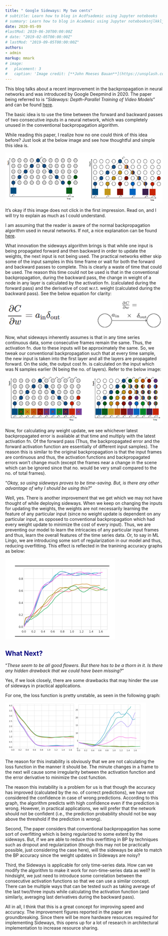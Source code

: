 ```yaml
---
title: " Google Sideways: My two cents"
# subtitle: Learn how to blog in Acdfsademic using Jupyter notebooks
# summary: Learn how to blog in Academic using Jupyter notebooksnjlkklj
date: 2020-05-09
#lastMod: 2019-06-30T00:00:00Z
# date: "2019-02-05T00:00:00Z"
# lastMod: "2019-09-05T00:00:00Z"
authors:
- admin
markup: mmark
# image:
#   placement: 3
#   caption: 'Image credit: [**John Moeses Bauan**](https://unsplash.com/photos/OGZtQF8iC0g)'
---
```





This blog talks about a recent improvement in the backpropagation in neural networks and was introduced by Google Deepmind in 2020. The paper being referred to is “*Sideways: Depth-Parallel Training of Video Models*” and can be found [here](https://arxiv.org/pdf/2001.06232.pdf). 

The basic idea is to use the time between the forward and backward passes of two consecutive inputs in a neural network, which was completely unused in the conventional backpropagation algorithm. 

While reading this paper, I realize how no one could think of this idea before? Just look at the below image and see how thoughtful and simple this idea is. 

![alt text](Sideways_Intro_1.PNG "Sideways: Introduction")


It’s okay if this image does not click in the first impression. Read on, and I will try to explain as much as I could understand.

I am assuming that the reader is aware of the normal backpropagation algorithm used in neural networks. If not, a nice explanation can be found [here](http://neuralnetworksanddeeplearning.com/chap2.html).

What innovation the sideways algorithm brings is that while one input is being propagated forward and then backward in order to update the weights, the next input is not being used. The practical networks either skip some of the input samples in this time frame or wait for both the forward and backward passes to complete. This is clearly a waste of time that could be used. The reason this time could not be used is that in the conventional backpropagation, during the backward pass, the change in weight of a node in any layer is calculated by the activation fn. (calculated during the forward pass) and the derivative of cost w.r.t. weight (calculated during the backward pass). See the below equation for clarity:

![alt text](BP_original_equation.PNG "Backpropagation Update equation")

Now, what sideways inherently assumes is that in any time series continuous data, some consecutive frames remain the same. Thus, the activation fn. due to these inputs will be approximately the same. So, we tweak our conventional backpropagation such that at every time sample, the new input is taken into the first layer and all the layers are propagated forward. On the side, the output cost fn. is calculated on the input which was N samples earlier (N being the no. of layers). Refer to the below image:

![alt text](Sideways_Complete_1.PNG "Sideways Weights Update Method")

Now, for calculating any weight update, we see whichever latest backpropagated error is available at that time and multiply with the latest activation fn. Of the forward pass (Thus, the backpropagated error and the forward activation function are essentially of different input samples). The reason this is similar to the original backpropagation is that the input frames are continuous and thus, the activation functions and backpropagated errors won’t change much (except the frames near a change in the scene which can be ignored since that no. would be very small compared to the no. of total frames). 


“*Okay, so using sideways proves to be time-saving. But, is there any other advantage of why I should be using this?*” 

Well, yes. There is another improvement that we get which we may not have thought of while deploying sideways. When we keep on changing the inputs for updating the weights, the weights are not necessarily learning the feature of any particular input (since no weight update is dependent on any particular input, as opposed to conventional backpropagation which had every weight update to minimize the cost of every input). Thus, we are preventing our model to learn the intricacies of any particular input frames and thus, learn the overall features of the time series data. Or, to say in ML Lingo, we are introducing some sort of regularization in our model and thus, reducing overfitting. This effect is reflected in the tranining accuracy graphs as below:

![alt text](Training_Accuracy.PNG "Training Accuracy: Backpropagation vs Sideways")
<h2><span style="color:navy">What Next?</span></h2>

“*These seem to be all good flowers. But there has to be a thorn in it. Is there any hidden drawback that we could have been missing?*”

Yes, if we look closely, there are some drawbacks that may hinder the use of sideways in practical applications. 

For one, the loss function is pretty unstable, as seen in the following graph:

![alt text](BP_Sideways_Loss_Comparison.PNG "Loss Function: Backpropagation vs Sideways")

The reason for this instability is obviously that we are not calculating the loss function in the manner it should be. The minute changes in a frame to the next will cause some irregularity between the activation function and the error derivative to minimize the cost function. 

The reason this instability is a problem for us is that though the accuracy has improved (calculated by the no. of correct predictions), we have not considered the confidence in case of wrong predictions. According to this graph, the algorithm predicts with high confidence even if the prediction is wrong. However, in practical applications, we will prefer that the network should not be confident (i.e., the prediction probability should not be way above the threshold if the prediction is wrong). 

Second, The paper considers that conventional backpropagation has some sort of overfitting which is being regularized to some extent by the sideways. But, if we are able to reduce this overfitting in BP by techniques such as dropout and regularization (though this may not be practically possible, just considering the case here), will the sideways be able to match the BP accuracy since the weight updates in Sideways are noisy?

Third, the Sideways is applicable for only time-series data. How can we modify the algorithm to make it work for non-time-series data as well? In hindsight, we just need to introduce some correlation between the consecutive activation functions so that we can use a similar concept. There can be multiple ways that can be tested such as taking average of the last two/three inputs while calculating the activation function (and similarly, averaging last derivatives during the backward pass).

All in all, I think that this is a great concept for improving speed and accuracy. The improvement figures reported in the paper are groundbreaking. Since there will be more hardware resources required for implementing Sideways, this opens up for a lot of research in architectural implementation to increase resource sharing.


